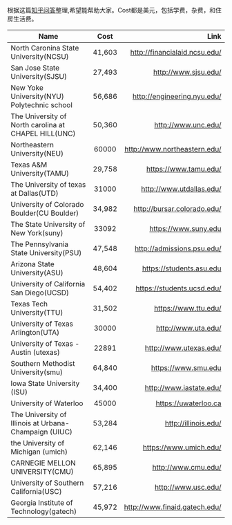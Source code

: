 根据这篇[知乎问答]整理,希望能帮助大家。Cost都是美元，包括学费，杂费，和住房生活费。

| Name        | Cost           | Link  |
| ------------- |:-------------:| -----:|  
North Caronina State University(NCSU)|41,603 |http://financialaid.ncsu.edu/
San Jose State University(SJSU)|27,493|http://www.sjsu.edu/
New Yoke University(NYU) Polytechnic school|56,686|http://engineering.nyu.edu/
The University of North carolina at CHAPEL HILL(UNC)|50,360|http://www.unc.edu/
Northeastern University(NEU)|60000|http://www.northeastern.edu/
Texas A&M University(TAMU)|29,758|https://www.tamu.edu/
The University of texas at Dallas(UTD)|31000|http://www.utdallas.edu/
University of Colorado Boulder(CU Boulder)|34,982|http://bursar.colorado.edu/
The State University of New York(suny)|33092|https://www.suny.edu
The Pennsylvania State University(PSU)|47,548|http://admissions.psu.edu/
Arizona State University(ASU)|48,604|https://students.asu.edu
University of California San Diego(UCSD)|54,402|https://students.ucsd.edu/
Texas Tech University(TTU)|31,502|https://www.ttu.edu/
University of Texas Arlington(UTA)|30000|http://www.uta.edu/
University of Texas - Austin (utexas)|22891|http://www.utexas.edu/
Southern Methodist University(smu)|64,840|https://www.smu.edu
Iowa State University (ISU)|34,400|http://www.iastate.edu/
University of Waterloo|45000|https://uwaterloo.ca
The University of Illinois at Urbana-Champaign (UIUC)|53,284|http://illinois.edu/
the University of Michigan (umich)|62,146|https://www.umich.edu/
CARNEGIE MELLON UNIVERSITY(CMU)|65,895|http://www.cmu.edu/
University of Southern California(USC)|57,216|http://www.usc.edu/
Georgia Institute of Technology(gatech)|45,972|http://www.finaid.gatech.edu/

[知乎问答]: http://www.zhihu.com/question/30393578/answer/48441833
